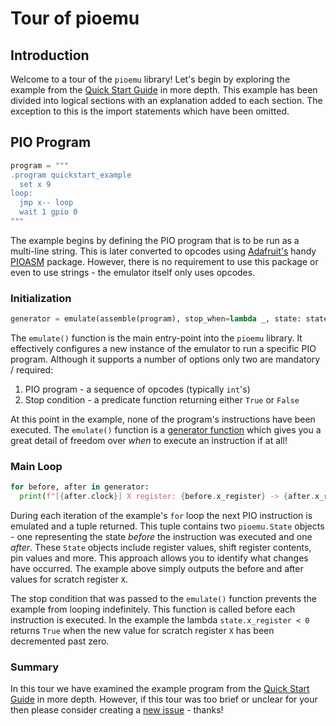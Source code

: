 # Tour of pioemu

## Introduction
Welcome to a tour of the `pioemu` library! Let's begin by exploring the example from the
[Quick Start Guide](./Quick%20Start%20Guide.md) in more depth. This example has been divided into
logical sections with an explanation added to each section. The exception to this is the import
statements which have been omitted.


## PIO Program
```python
program = """
.program quickstart_example
  set x 9
loop:
  jmp x-- loop
  wait 1 gpio 0
"""
```

The example begins by defining the PIO program that is to be run as a multi-line string. This is
later converted to opcodes using [Adafruit's](https://www.adafruit.com) handy
[PIOASM](https://github.com/adafruit/Adafruit_CircuitPython_PIOASM) package. However, there is no
requirement to use this package or even to use strings - the emulator itself only uses opcodes.


### Initialization
```python
generator = emulate(assemble(program), stop_when=lambda _, state: state.x_register < 0)
```

The `emulate()` function is the main entry-point into the `pioemu` library. It effectively
configures a new instance of the emulator to run a specific PIO program. Although it supports a
number of options only two are mandatory / required:

1. PIO program - a sequence of opcodes (typically `int`'s)
2. Stop condition - a predicate function returning either `True` or `False`

At this point in the example, none of the program's instructions have been executed. The
`emulate()` function is a [generator function](https://wiki.python.org/moin/Generators) which gives
you a great detail of freedom over *when* to execute an instruction if at all!


### Main Loop
```python
for before, after in generator:
  print(f"[{after.clock}] X register: {before.x_register} -> {after.x_register}")
```

During each iteration of the example's `for` loop the next PIO instruction is emulated and a tuple
returned. This tuple contains two `pioemu.State` objects - one representing the state *before* the
instruction was executed and one *after*. These `State` objects include register values, shift
register contents, pin values and more. This approach allows you to identify what changes have
occurred. The example above simply outputs the before and after values for scratch register `X`.

The stop condition that was passed to the `emulate()` function prevents the example from looping
indefinitely. This function is called before each instruction is executed. In the example the lambda
`state.x_register < 0` returns `True` when the new value for scratch register `X` has been
decremented past zero.


### Summary
In this tour we have examined the example program from the [Quick Start Guide](./Quick%20Start%20Guide.md)
in more depth. However, if this tour was too brief or unclear for your then please consider creating
a [new issue](https://gcithub.com/NathanY3G/rp2040-pio-emulator/issues) - thanks!
